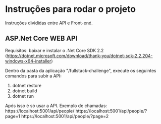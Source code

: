 # Instruções para rodar o projeto
Instruções divididas entre API e Front-end. 

## ASP.Net Core WEB API
Requisitos: baixar e instalar o .Net Core SDK 2.2 (https://dotnet.microsoft.com/download/thank-you/dotnet-sdk-2.2.204-windows-x64-installer)

Dentro da pasta da aplicação "/fullstack-challenge", execute os seguintes comandos para subir a API:

1. dotnet restore
2. dotnet build
3. dotnet run

Após isso é só usar a API.
Exemplo de chamadas:
https://localhost:5001/api/people/
https://localhost:5001/api/people/?page=1
https://localhost:5001/api/people/?page=2